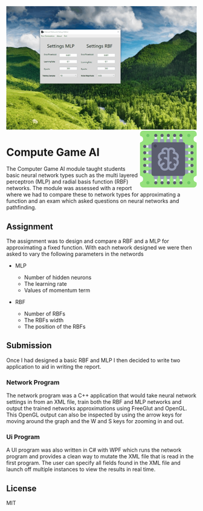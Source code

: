 
<img src='preview.gif' />

<img src='icon.png' width='150' height='150' align='right'/>

# Compute Game AI

The Computer Game AI module taught students basic neural network types such as the multi layered perceptron (MLP) and radial basis function (RBF) networks. The module was assessed with a report where we had to compare these to network types for approximating a function and an exam which asked questions on neural networks and pathfinding.  
 
## Assignment

The assignment was to design and compare a RBF and a MLP for approximating a fixed function. With each network designed we were then asked to vary the following parameters in the networds

* MLP
   * Number of hidden neurons
   * The learning rate
   * Values of momentum term

* RBF
   * Number of RBFs
   * The RBFs width
   * The position of the RBFs

## Submission

Once I had designed a basic RBF and MLP I then decided to write two application to aid in writing the report.

### Network Program

The network program was a C++ application that would take neural network settings in from an XML file, train both the RBF and MLP networks and output the trained networks approximations using FreeGlut and OpenGL. This OpenGL output can also be inspected by using the arrow keys for moving around the graph and the W and S keys for zooming in and out.

### Ui Program

A UI program was also written in C# with WPF which runs the network program and provides a clean way to mutate the XML file that is read in the first program. The user can specify all fields found in the XML file and launch off multiple instances to view the results in real time.

## License

MIT